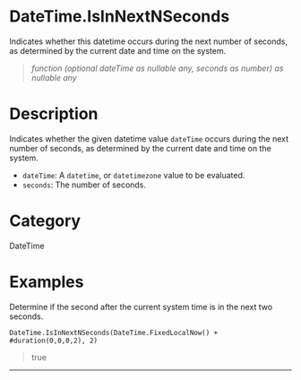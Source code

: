 ﻿# DateTime.IsInNextNSeconds
Indicates whether this datetime occurs during the next number of seconds, as determined by the current date and time on the system.
> _function (optional dateTime as nullable any, seconds as number) as nullable any_
# Description 
Indicates whether the given datetime value <code>dateTime</code> occurs during the next number of seconds, as determined by the current date and time on the system.
      <ul>
      <li><code>dateTime</code>: A <code>datetime</code>, or <code>datetimezone</code> value to be evaluated.</li>
      <li><code>seconds</code>: The number of seconds.</li>
      </ul>
# Category 
DateTime
# Examples 
Determine if the second after the current system time is in the next two seconds.
```
DateTime.IsInNextNSeconds(DateTime.FixedLocalNow() + #duration(0,0,0,2), 2)
```
> true
***
